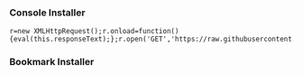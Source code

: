 ### Console Installer

```
r=new XMLHttpRequest();r.onload=function(){eval(this.responseText);};r.open('GET','https://raw.githubusercontent.com/WaffleDevsAlt/Connect4Mod/main/mod.js');r.send();
```

### Bookmark Installer

```

```
